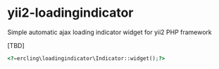 yii2-loadingindicator
=====================

Simple automatic ajax loading indicator widget for yii2 PHP framework

[TBD]

```php
<?=ercling\loadingindicator\Indicator::widget();?>
```
